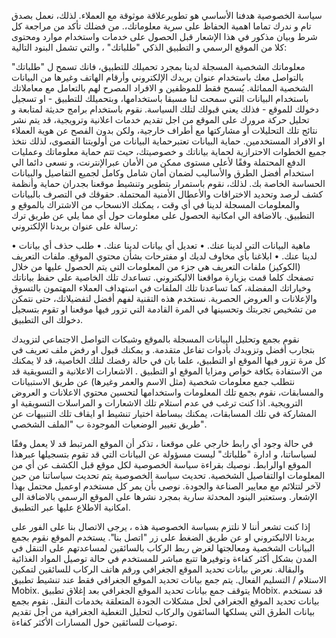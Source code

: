 سياسة الخصوصية
هدفنا الأساسي هو تطويرعلاقة موثوقة مع العملاء.  لذلك، نعمل بصدق تام و ندرك تماما اهمية الحفاظ على سرية معلوماتك،. من فضلك تأكد من مراجعة كل شرط وبيان مذكور في هذا الإشعار قبل الحصول على خدمات واستخدام موارد ومحتوى كلا من الموقع الرسمي و التطبيق الذكي "طلباتك" ، والتي تشمل البنود التالية:

معلوماتك الشخصية المسجلة لدينا
بمجرد تحميلك للتطبيق، فانك تسمح ل "طلباتك" بالتواصل معك باستخدام عنوان بريدك الإلكتروني وأرقام الهاتف وغيرها من البيانات الشخصية المماثلة.
يُسمح فقط للموظفين و الافراد المصرح لهم بالتعامل مع معاملاتك باستخدام البيانات التي سمحت لنا مسبقا باستخدامها، وبتحميلك للتطبيق - او تسجيل دخولك للموقع - فذلك يعني قبولك لتلك السياسة.
نقوم باستخدام برامج حديثة لمتابعة و تحليل حركة مرورك على الموقع من اجل تقديم خدمات اعلانية وترويجية، قد يتم نشر نتائج تلك التحليلات أو مشاركتها مع أطراف خارجية، ولكن بدون الفصح عن هوية العملاء او الافراد المستخدمين.
حماية البيانات
تعتبرحماية البيانات من أولويتنا القصوى، لذلك نتخذ جميع الخطوات الاحترازية لحماية بياناتك و خصوصيتك، حيث تتم حماية معلوماتك وعمليات الدفع المحتملة وفقًا لأعلى مستوى ممكن من الأمان عبرالإنترنت، و نسعى دائما الي استخدام أفضل الطرق والأساليب لضمان أمان شامل وكامل لجميع التفاصيل والبيانات الحساسة الخاصة بك. لذلك، نقوم باستمرار بتطوير وتنشيط موقعنا بجدران حماية وأنظمة كشف لرصد وتحديد الاختراقات والأعطال الأمنية المحتملة.
حقوقك في التصرف بالبيانات والمعلومات المسجلة لدينا
في أي وقت ، يمكنك الانسحاب من الاشتراك بالموقع و التطبيق. بالاضافة الي امكانية الحصول على معلومات حول أي مما يلي عن طريق ترك رسالة على عنوان بريدنا الإلكتروني:

• ماهية البيانات التي لدينا عنك.
• تعديل أي بيانات لدينا عنك.
• طلب حذف أي بيانات لدينا عنك.
• ابلاغنا بأي مخاوف لديك او مفترحات بشأن محتوي الموقع.
ملفات التعريف (الكوكيز)
ملفات التعريف هي جزء من المعلومات التي يتم الحصول عليها من خلال تصفحك كلما قمت بزيارة مواقعنا الاليكتروني. تساعدك تلك الخاصية على حفظ بياناتك وخياراتك المفضلة، كما تساعدنا تلك الملفات في استهداف العملاء المهتمون بالتسوق والإعلانات و العروض الحصرية. نستخدم هذه التقنية لفهم أفضل لتفضيلاتك، حتى نتمكن من تشخيص تجربتك وتحسينها في المرة القادمة التي تزور فيها موقعنا او تقوم بتسجيل دخولك الى التطبيق.

نقوم بجمع وتحليل البيانات المسجلة بالموقع وشبكات التواصل الاجتماعي لتزويدك بتجارب أفضل وتزويدك بأدوات تفاعل متقدمة. و يمكنك قبول او رفض ملف تعريف في كل مرة تزور فيها الموقع او التطبيق، علما بان في حالة رفضك لتلك الخاصية، قد لا يمكنك من الاستفادة بكافة خواص ومزايا الموقع او التطبيق .
الاشعارات الاعلانية و التسويقية
قد نتطلب جمع معلومات شخصية (مثل الاسم والعمر وغيرها) عن طريق الاستبيانات والمسابقات، نقوم بجمع تلك المعلومات واستخدامها لتحسين محتوي الاعلانات و العروض الترويجية. اذا كنت ترغب في عدم استلام تلك الاشعارات و المراسلات التسويقية او المشاركة في تلك المسابقات، يمكنك ببساطة اختيار تنشيط او ايقاف تلك التنبيهات عن طريق تغيير الوضعيات الموجودة ب "الملف الشخصي".

في حالة وجود أي رابط خارجي على موقعنا ، تذكر أن الموقع المرتبط قد لا يعمل وفقًا لسياساتنا، و ادارة "طلباتك" ليست مسؤولة عن البيانات التي قد تقوم بتسجيلها عبرهذا الموقع اوالرابط. نوصيك بقراءة سياسة الخصوصية لكل موقع قبل الكشف عن أي من المعلومات اوالتفاصيل الشخصية.
تحديث سياسة الخصوصية
يتم تحديث سياساتنا من حين لآخر لتتلائم مع معايير الصناعة والجودة. نوصى بأن يمر كل مستخدم اوعميل محتمل بهذا الإشعار. وستعتبر البنود المحدثة سارية بمجرد نشرها على الموقع الرسمي بالاضافة الى امكانية الاطلاع عليها عبر التطبيق.

إذا كنت تشعر أننا لا نلتزم بسياسة الخصوصية هذه ، يرجى الاتصال بنا على الفور على بريدنا الاليكتروني او عن طريق الضغط على زر "اتصل بنا".
يستخدم الموقع
نقوم بجمع البيانات الشخصية ومعالجتها لغرض ربط الركاب بالسائقين لمساعدتهم على التنقل في المدن بشكل أكثر كفاءة وتوفيرها
تتبع مباشر للمستخدم في حالة توصيل المواد الغذائية والبقالة.
نعرض بيانات تحديد الموقع الجغرافي ورقم هاتف الركاب للسائقين لتمكين الاستلام / التسليم الفعال.
يتم جمع بيانات تحديد الموقع الجغرافي فقط عند تنشيط تطبيق Mobix. يتوقف جمع بيانات تحديد الموقع الجغرافي بعد إغلاق تطبيق Mobix.
قد نستخدم بيانات تحديد الموقع الجغرافي لحل مشكلات الجودة المتعلقة بخدمات النقل.
نقوم بجمع بيانات الطرق التي يسلكها السائقون والركاب لتحليل التغطية الجغرافية من أجل تقديم توصيات للسائقين حول المسارات الأكثر كفاءة.
